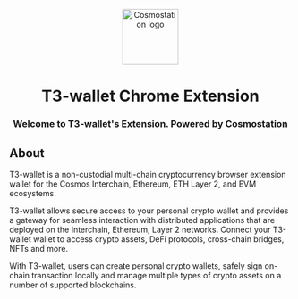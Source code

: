 <!-- ALL-CONTRIBUTORS-BADGE:START - Do not remove or modify this section -->

<!-- ALL-CONTRIBUTORS-BADGE:END -->
<p align="center">
  <a href="https://www.cosmostation.io" target="_blank" rel="noopener noreferrer"><img width="100" src="https://user-images.githubusercontent.com/5284226/167563110-1a28e9eb-1628-42f1-a189-71b4d389d4fa.png" alt="Cosmostation logo"></a>
</p>
<h1 align="center">T3-wallet Chrome Extension</h1>
<h3 align="center">Welcome to T3-wallet's Extension. Powered by Cosmostation</h3>


## About

T3-wallet is a non-custodial multi-chain cryptocurrency browser extension wallet for the Cosmos Interchain, Ethereum, ETH Layer 2, and EVM ecosystems.

T3-wallet allows secure access to your personal crypto wallet and provides a gateway for seamless interaction with distributed applications that are deployed on the Interchain, Ethereum, Layer 2 networks. Connect your T3-wallet wallet to access crypto assets, DeFi protocols, cross-chain bridges, NFTs and more.

With T3-wallet, users can create personal crypto wallets, safely sign on-chain transaction locally and manage multiple types of crypto assets on a number of supported blockchains.

